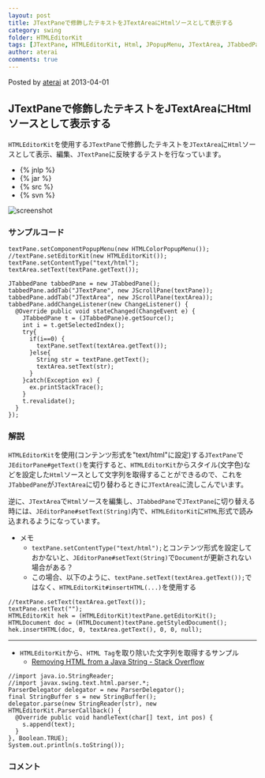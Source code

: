 ```yaml
---
layout: post
title: JTextPaneで修飾したテキストをJTextAreaにHtmlソースとして表示する
category: swing
folder: HTMLEditorKit
tags: [JTextPane, HTMLEditorKit, Html, JPopupMenu, JTextArea, JTabbedPane, ChangeListener]
author: aterai
comments: true
---
```


Posted by [aterai](http://terai.xrea.jp/aterai.html) at 2013-04-01

## JTextPaneで修飾したテキストをJTextAreaにHtmlソースとして表示する
`HTMLEditorKit`を使用する`JTextPane`で修飾したテキストを`JTextArea`に`Html`ソースとして表示、編集、`JTextPane`に反映するテストを行なっています。

- {% jnlp %}
- {% jar %}
- {% src %}
- {% svn %}

<!-- dummy comment line for breaking list -->

![screenshot](https://lh6.googleusercontent.com/-ORS7lITRAUE/UVhL_1G6hPI/AAAAAAAABo4/5WKtBFFthJ0/s800/HTMLEditorKit.png)

### サンプルコード
<pre class="prettyprint"><code>textPane.setComponentPopupMenu(new HTMLColorPopupMenu());
//textPane.setEditorKit(new HTMLEditorKit());
textPane.setContentType("text/html");
textArea.setText(textPane.getText());

JTabbedPane tabbedPane = new JTabbedPane();
tabbedPane.addTab("JTextPane", new JScrollPane(textPane));
tabbedPane.addTab("JTextArea", new JScrollPane(textArea));
tabbedPane.addChangeListener(new ChangeListener() {
  @Override public void stateChanged(ChangeEvent e) {
    JTabbedPane t = (JTabbedPane)e.getSource();
    int i = t.getSelectedIndex();
    try{
      if(i==0) {
        textPane.setText(textArea.getText());
      }else{
        String str = textPane.getText();
        textArea.setText(str);
      }
    }catch(Exception ex) {
      ex.printStackTrace();
    }
    t.revalidate();
  }
});
</code></pre>

### 解説
`HTMLEditorKit`を使用(コンテンツ形式を"text/html"に設定)する`JTextPane`で`JEditorPane#getText()`を実行すると、`HTMLEditorKit`からスタイル(文字色)などを設定した`Html`ソースとして文字列を取得することができるので、これを`JTabbedPane`が`JTextArea`に切り替わるときに`JTextArea`に流しこんでいます。

逆に、`JTextArea`で`Html`ソースを編集し、`JTabbedPane`で`JTextPane`に切り替える時には、`JEditorPane#setText(String)`内で、`HTMLEditorKit`に`HTML`形式で読み込まれるようになっています。

- メモ
    - `textPane.setContentType("text/html");`とコンテンツ形式を設定しておかないと、`JEditorPane#setText(String)`で`Document`が更新されない場合がある？
    - この場合、以下のように、`textPane.setText(textArea.getText());`ではなく、`HTMLEditorKit#insertHTML(...)`を使用する

<!-- dummy comment line for breaking list -->

<pre class="prettyprint"><code>//textPane.setText(textArea.getText());
textPane.setText("");
HTMLEditorKit hek = (HTMLEditorKit)textPane.getEditorKit();
HTMLDocument doc = (HTMLDocument)textPane.getStyledDocument();
hek.insertHTML(doc, 0, textArea.getText(), 0, 0, null);
</code></pre>

- - - -
- `HTMLEditorKit`から、`HTML Tag`を取り除いた文字列を取得するサンプル
    - [Removing HTML from a Java String - Stack Overflow](http://stackoverflow.com/questions/240546/removing-html-from-a-java-string)

<!-- dummy comment line for breaking list -->

<pre class="prettyprint"><code>//import java.io.StringReader;
//import javax.swing.text.html.parser.*;
ParserDelegator delegator = new ParserDelegator();
final StringBuffer s = new StringBuffer();
delegator.parse(new StringReader(str), new HTMLEditorKit.ParserCallback() {
  @Override public void handleText(char[] text, int pos) {
    s.append(text);
  }
}, Boolean.TRUE);
System.out.println(s.toString());
</code></pre>

### コメント
